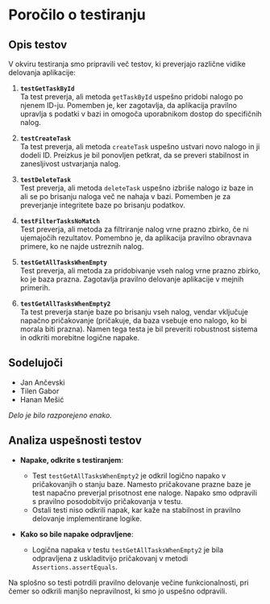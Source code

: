 # Poročilo o testiranju

## Opis testov

V okviru testiranja smo pripravili več testov, ki preverjajo različne vidike delovanja aplikacije:

1. **`testGetTaskById`**  
   Ta test preverja, ali metoda `getTaskById` uspešno pridobi nalogo po njenem ID-ju. Pomemben je, ker zagotavlja, da aplikacija pravilno upravlja s podatki v bazi in omogoča uporabnikom dostop do specifičnih nalog.

2. **`testCreateTask`**  
   Ta test preverja, ali metoda `createTask` uspešno ustvari novo nalogo in ji dodeli ID. Preizkus je bil ponovljen petkrat, da se preveri stabilnost in zanesljivost ustvarjanja nalog.

3. **`testDeleteTask`**  
   Test preverja, ali metoda `deleteTask` uspešno izbriše nalogo iz baze in ali se po brisanju naloga več ne nahaja v bazi. Pomemben je za preverjanje integritete baze po brisanju podatkov.

4. **`testFilterTasksNoMatch`**  
   Test preverja, ali metoda za filtriranje nalog vrne prazno zbirko, če ni ujemajočih rezultatov. Pomembno je, da aplikacija pravilno obravnava primere, ko ne najde ustreznih nalog.

5. **`testGetAllTasksWhenEmpty`**  
   Test preverja, ali metoda za pridobivanje vseh nalog vrne prazno zbirko, ko je baza prazna. Zagotavlja pravilno delovanje aplikacije v mejnih primerih.

6. **`testGetAllTasksWhenEmpty2`**  
   Ta test preverja stanje baze po brisanju vseh nalog, vendar vključuje napačno pričakovanje (pričakuje, da baza vsebuje eno nalogo, ko bi morala biti prazna). Namen tega testa je bil preveriti robustnost sistema in odkriti morebitne logične napake.

## Sodelujoči

- Jan Ančevski
- Tilen Gabor
- Hanan Mešić

_Delo je bilo razporejeno enako._

## Analiza uspešnosti testov

- **Napake, odkrite s testiranjem**:

  - Test `testGetAllTasksWhenEmpty2` je odkril logično napako v pričakovanjih o stanju baze. Namesto pričakovane prazne baze je test napačno preverjal prisotnost ene naloge. Napako smo odpravili s pravilno posodobitvijo pričakovanja v testu.
  - Ostali testi niso odkrili napak, kar kaže na stabilnost in pravilno delovanje implementirane logike.

- **Kako so bile napake odpravljene**:
  - Logična napaka v testu `testGetAllTasksWhenEmpty2` je bila odpravljena z uskladitvijo pričakovanj v metodi `Assertions.assertEquals`.

Na splošno so testi potrdili pravilno delovanje večine funkcionalnosti, pri čemer so odkrili manjšo nepravilnost, ki smo jo uspešno odpravili.
